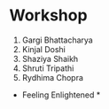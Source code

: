 # Workshop
1. Gargi Bhattacharya
2. Kinjal Doshi
3. Shaziya Shaikh
4. Shruti Tripathi
5. Rydhima Chopra
* Feeling Enlightened *
